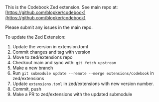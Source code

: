 This is the Codebook Zed extension.
See main repo at: [https://github.com/blopker/codebook](https://github.com/blopker/codebook)

Please submit any issues in the main repo.

To update the Zed Extension:

1. Update the version in extension.toml
1. Commit changes and tag with version
1. Move to zed/extensions repo
1. Checkout main and sync with: `git fetch upstream`
1. Make a new branch
1. Run `git submodule update --remote --merge extensions/codebook` in zed/extensions
1. Update `extensions.toml` in zed/extensions with new version number.
1. Commit, push
1. Make a PR to zed/extensions with the updated submodule

